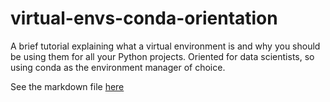 # virtual-envs-conda-orientation
A brief tutorial explaining what a virtual environment is and why you should be using them for all your Python projects.  Oriented for data scientists, so using conda as the environment manager of choice.

See the markdown file [here](virtual-environments-tutorial.md)

